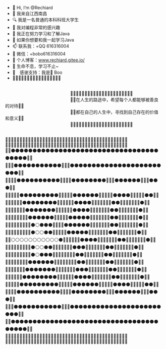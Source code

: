 - 👋 Hi, I’m @Rechiard
- 🙋 我来自江西南昌
- 🔍 我是一名普通的本科科班大学生
- 👀 我对编程非常的感兴趣
- 🌱 我正在努力学习和了解Java
- 💞️ 如果你想要和我一起学习Java
- 📫 联系我：+QQ 616316004
- 🎎 微信：+bobo616316004
- 💒 个人博客：www.rechiard.gitee.io/
- 🐪 生命不息，学习不止~
- 🌷　感谢支持：我是🏹 Boo
- 🌹🌹🌹🌹🌹🌹🌹🌹🌹🌹🌹🌹🌹🌹🌹🌹🌹
</br>
　　　　　　　　　　　　　　　🔅🔅🔅🔅🔅🔅🔅🔅🔅🔅🔅🔅🔅🔅🔅🔅🔅🔅🔅🔅🔅🔅</br>
　　　　　　　　　　　　　　　🔅💝在人生的路途中，希望每个人都能够被善良的对待💝🔅</br>
　　　　　　　　　　　　　　　🔅💝都在自己的人生中，寻找到自己存在的价值和意义💝🔅</br>
　　　　　　　　　　　　　　　🔅🔅🔅🔅🔅🔅🔅🔅🔅🔅🔅🔅🔅🔅🔅🔅🔅🔅🔅🔅🔅🔅</br>
</br>

🔷🔷🔷🔷🔷🔷🔷🔷🔷🔷🔷🔷🔷🔷🔷🔷🔷🔷🔷🔷🔷🔷🔷🔷🔷🔷🔷🔷🔷🔷🔷🔷🔷🔷🔷🔷🔷🔷🔷🔷🔷🔷🔷</br>
🔷🔺🔺🔺🔺🔺🔺🔺🔺🔺🔺🔺🔺🔺🔺🔺🔺🔺🔺🔺🔺🔺🔺🔺🔺🔺🔺🔺🔺🔺🔺🔺🔺🔺🔺🔺🔺🔺🔺🔺🔺🔺🔷</br>
🔷🔶⚫⚫⚫⚫⚫⚫⚫⚫⚫⚫⚫⚫⚫⚫⚫⚫⚫⚫⚫⚫⚫⚫⚫⚫⚫⚫⚫⚫⚫⚫⚫⚫⚫⚫⚫⚫⚫⚫⚫🔶🔷</br>
🔷🔶🔴⚫⚫⚫⚫⚫⚫⚫⚫⚫⚫⚫🔴🔴🔴⚫⚫⚫⚫⚫⚫⚫⚫⚫⚫⚫⚫⚫⚫⚫⚫⚫⚫⚫⚫⚫⚫⚫⚫🔶🔷</br>
🔷🔶🔴🔴⚫⚫⚫⚫⚫⚫⚫⚫⚫⚫🔴🔵🔴🔴⚫⚫⚫⚫⚫⚫⚫⚫🔴🔴🔴⚫⚫⚫⚫⚫⚫🔴🔴🔴⚫⚫⚫🔶🔷</br>
🔷🔶🔴🔴🔴⚫⚫⚫⚫⚫⚫⚫⚫⚫🔴🔵🔵🔴🔴⚫⚫⚫⚫⚫⚫🔴🔴🔵🔴🔴⚫⚫⚫⚫🔴🔴🔵🔴🔴⚫⚫🔶🔷</br>
🔷🔶🔴🔵🔴🔴⚫⚫⚫⚫⚫⚫⚫⚫🔴🔵🔵🔵🔴🔴⚫⚫⚫⚫🔴🔴🔵🔵🔵🔴🔴⚫⚫🔴🔴🔵🔵🔵🔴🔴⚫🔶🔷</br>
🔷🔶🔴🔵🔵🔴🔴⚫⚫⚫⚫⚫⚫⚫🔴🔵🔵🔵🔴🔴⚫⚫⚫⚫🔴🔴🔵🔵🔵🔴🔴⚫⚫🔴🔴🔵🔵🔵🔴🔴⚫🔶🔷</br>
🔷🔶🔴🔵🔵🔵🔴🔴⚫⚫⚫⚫⚫⚫🔴🔵🔵🔴🔴⚫⚫⚫⚫⚫🔴🔴🔵🔵🔵🔴🔴⚫⚫🔴🔴🔵🔵🔵🔴🔴⚫🔶🔷</br>
🔷🔶🔴🔵🔵🔵🔵🔴🔴⚫⚪⚫⚫⚫🔴🔴🔴🔴⚫⚫⚫⚫⚫⚫🔴🔴🔵🔵🔵🔴🔴⚫⚫🔴🔴🔵🔵🔵🔴🔴⚫🔶🔷</br>
🔷🔶🔴🔴🔴🔴🔴🔴🔴⚫⚪⚪⚫⚫🔴🔴🔴🔴🔴⚫⚫⚫⚫⚫🔴🔴🔵🔵🔵🔴🔴⚫⚫🔴🔴🔵🔵🔵🔴🔴⚫🔶🔷</br>
🔷🔶⚪⚪⚪⚪⚪⚪⚪⚪⚪⚪⚪⚫🔴🔵🔵🔵🔴🔴⚫⚫⚫⚫🔴🔴🔵🔵🔵🔴🔴⚫⚫🔴🔴🔵🔵🔵🔴🔴⚫🔶🔷</br>
🔷🔶🔴🔴🔴🔴🔴🔴🔴⚫⚪⚪⚫⚫🔴🔵🔵🔵🔵🔴🔴⚫⚫⚫🔴🔴🔵🔵🔵🔴🔴⚫⚫🔴🔴🔵🔵🔵🔴🔴⚫🔶🔷</br>
🔷🔶🔴🔵🔵🔵🔵🔴🔴⚫⚪⚫⚫⚫🔴🔵🔵🔵🔵🔵🔴🔴⚫⚫🔴🔴🔵🔵🔵🔴🔴⚫⚫🔴🔴🔵🔵🔵🔴🔴⚫🔶🔷</br>
🔷🔶🔴🔵🔵🔵🔴🔴⚫⚫⚫⚫⚫⚫🔴🔵🔵🔵🔵🔵🔴🔴⚫⚫🔴🔴🔵🔵🔵🔴🔴⚫⚫🔴🔴🔵🔵🔵🔴🔴⚫🔶🔷</br>
🔷🔶🔴🔵🔵🔴🔴⚫⚫⚫⚫⚫⚫⚫🔴🔵🔵🔵🔵🔴🔴⚫⚫⚫🔴🔴🔵🔵🔵🔴🔴⚫⚫🔴🔴🔵🔵🔵🔴🔴⚫🔶🔷</br>
🔷🔶🔴🔵🔴🔴⚫⚫⚫⚫⚫⚫⚫⚫🔴🔵🔵🔵🔴🔴⚫⚫⚫⚫🔴🔴🔵🔵🔵🔴🔴⚫⚫🔴🔴🔵🔵🔵🔴🔴⚫🔶🔷</br>
🔷🔶🔴🔴🔴⚫⚫⚫⚫⚫⚫⚫⚫⚫🔴🔵🔵🔴🔴⚫⚫⚫⚫⚫⚫🔴🔴🔵🔴🔴⚫⚫⚫⚫🔴🔴🔵🔴🔴⚫⚫🔶🔷</br>
🔷🔶🔴🔴⚫⚫⚫⚫⚫⚫⚫⚫⚫⚫🔴🔵🔴🔴⚫⚫⚫⚫⚫⚫⚫⚫🔴🔴🔴⚫⚫⚫⚫⚫⚫🔴🔴🔴⚫⚫⚫🔶🔷</br>
🔷🔶🔴⚫⚫⚫⚫⚫⚫⚫⚫⚫⚫⚫🔴🔴🔴⚫⚫⚫⚫⚫⚫⚫⚫⚫⚫⚫⚫⚫⚫⚫⚫⚫⚫⚫⚫⚫⚫⚫⚫🔶🔷</br>
🔷🔶⚫⚫⚫⚫⚫⚫⚫⚫⚫⚫⚫⚫⚫⚫⚫⚫⚫⚫⚫⚫⚫⚫⚫⚫⚫⚫⚫⚫⚫⚫⚫⚫⚫⚫⚫⚫⚫⚫⚫🔶🔷</br>
🔷🔻🔻🔻🔻🔻🔻🔻🔻🔻🔻🔻🔻🔻🔻🔻🔻🔻🔻🔻🔻🔻🔻🔻🔻🔻🔻🔻🔻🔻🔻🔻🔻🔻🔻🔻🔻🔻🔻🔻🔻🔻🔷</br>
🔷🔷🔷🔷🔷🔷🔷🔷🔷🔷🔷🔷🔷🔷🔷🔷🔷🔷🔷🔷🔷🔷🔷🔷🔷🔷🔷🔷🔷🔷🔷🔷🔷🔷🔷🔷🔷🔷🔷🔷🔷🔷🔷</br>

<!---
Rechiard/Rechiard is a ✨ special ✨ repository because its `README.md` (this file) appears on your GitHub profile.
You can click the Preview link to take a look at your changes.
--->
 
